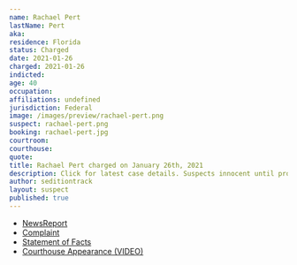 ```yaml
---
name: Rachael Pert
lastName: Pert
aka:
residence: Florida
status: Charged
date: 2021-01-26
charged: 2021-01-26
indicted:
age: 40
occupation:
affiliations: undefined
jurisdiction: Federal
image: /images/preview/rachael-pert.png
suspect: rachael-pert.png
booking: rachael-pert.jpg
courtroom:
courthouse:
quote:
title: Rachael Pert charged on January 26th, 2021
description: Click for latest case details. Suspects innocent until proven guilty.
author: seditiontrack
layout: suspect
published: true
---
```

- [NewsReport](https://www.thedailybeast.com/florida-couple-rachael-pert-and-dana-joe-winn-charged-in-capitol-riots)
- [Complaint](https://www.justice.gov/opa/page/file/1360796/download)
- [Statement of Facts](https://www.justice.gov/opa/page/file/1360796/download)
- [Courthouse Appearance (VIDEO)](https://www.actionnewsjax.com/news/local/clay-county/us-capitol-riots-middleburg-couple-granted-supervised-release-ran-out-federal-courthouse/RQCOMRARCRFMBHUEHMUQRASDRI/)
